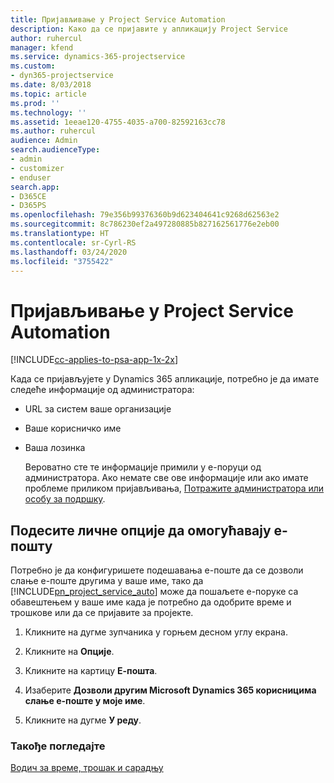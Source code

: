 ```yaml
---
title: Пријављивање у Project Service Automation
description: Како да се пријавите у апликацију Project Service
author: ruhercul
manager: kfend
ms.service: dynamics-365-projectservice
ms.custom:
- dyn365-projectservice
ms.date: 8/03/2018
ms.topic: article
ms.prod: ''
ms.technology: ''
ms.assetid: 1eeae120-4755-4035-a700-82592163cc78
ms.author: ruhercul
audience: Admin
search.audienceType:
- admin
- customizer
- enduser
search.app:
- D365CE
- D365PS
ms.openlocfilehash: 79e356b99376360b9d623404641c9268d62563e2
ms.sourcegitcommit: 8c786230ef2a497280885b827162561776e2eb00
ms.translationtype: HT
ms.contentlocale: sr-Cyrl-RS
ms.lasthandoff: 03/24/2020
ms.locfileid: "3755422"
---
```

# <a name="sign-in-to-project-service-automation"></a>Пријављивање у Project Service Automation

[!INCLUDE[cc-applies-to-psa-app-1x-2x](../includes/cc-applies-to-psa-app-1x-2x.md)]

Када се пријављујете у Dynamics 365 апликације, потребно је да имате следеће информације од администратора:  
  
- URL за систем ваше организације  
  
- Ваше корисничко име  
  
- Ваша лозинка  
  
  Вероватно сте те информације примили у е-поруци од администратора. Ако немате све ове информације или ако имате проблеме приликом пријављивања, [Потражите администратора или особу за подршку](../basics/find-administrator-support.md).  
  
## <a name="set-your-personal-options-to-allow-email"></a>Подесите личне опције да омогућавају е-пошту  
 Потребно је да конфигуришете подешавања е-поште да се дозволи слање е-поште другима у ваше име, тако да [!INCLUDE[pn_project_service_auto](../includes/pn-project-service-auto.md)] може да пошаљете е-поруке са обавештењем у ваше име када је потребно да одобрите време и трошкове или да се пријавите за пројекте.  
  
1.  Кликните на дугме зупчаника у горњем десном углу екрана.  
  
2.  Кликните на **Опције**.  
  
3.  Кликните на картицу **Е-пошта**.  
  
4.  Изаберите **Дозволи другим Microsoft Dynamics 365 корисницима слање е-поште у моје име**.  
  
5.  Кликните на дугме **У реду**.  
  
### <a name="see-also"></a>Такође погледајте  
 [Водич за време, трошак и сарадњу](../project-service/time-expense-collaboration-guide.md)
